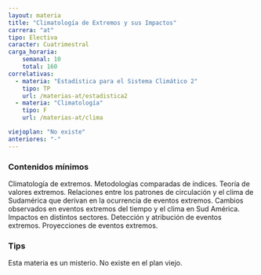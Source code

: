 ```yaml
---
layout: materia
title: "Climatología de Extremos y sus Impactos"
carrera: "at"
tipo: Electiva
caracter: Cuatrimestral
carga_horaria: 
    semanal: 10
    total: 160
correlativas:
  - materia: "Estadística para el Sistema Climático 2"
    tipo: TP
    url: /materias-at/estadistica2
  - materia: "Climatología"
    tipo: F
    url: /materias-at/clima

viejoplan: "No existe"
anteriores: "-"
---
```


### Contenidos mínimos
Climatología de extremos. Metodologías comparadas de índices. Teoría de valores extremos. Relaciones entre los patrones de circulación y el clima de Sudamérica que derivan en la ocurrencia de eventos extremos. Cambios observados en eventos extremos del tiempo y el clima en Sud América.  Impactos en distintos sectores. Detección y atribución de eventos extremos. Proyecciones de eventos extremos.

### Tips
Esta materia es un misterio. No existe en el plan viejo.